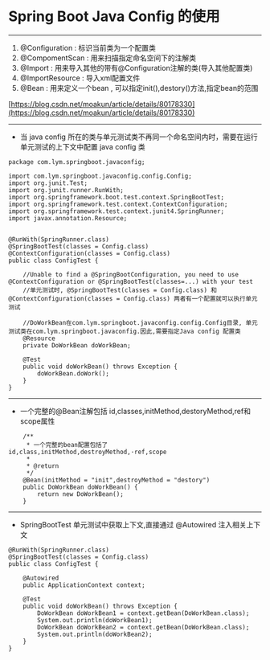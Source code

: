 # Spring Boot Java Config 的使用

---

1. @Configuration : 标识当前类为一个配置类
2. @CompomentScan : 用来扫描指定命名空间下的注解类
3. @Import : 用来导入其他的带有@Configuration注解的类\(导入其他配置类\)
4. @ImportResource : 导入xml配置文件
5. @Bean : 用来定义一个bean , 可以指定init\(\),destory\(\)方法,指定bean的范围

[https://blog.csdn.net/moakun/article/details/80178330](https://blog.csdn.net/moakun/article/details/80178330)

---

* 当 java config 所在的类与单元测试类不再同一个命名空间内时，需要在运行单元测试的上下文中配置 java config 类

```
package com.lym.springboot.javaconfig;

import com.lym.springboot.javaconfig.config.Config;
import org.junit.Test;
import org.junit.runner.RunWith;
import org.springframework.boot.test.context.SpringBootTest;
import org.springframework.test.context.ContextConfiguration;
import org.springframework.test.context.junit4.SpringRunner;
import javax.annotation.Resource;


@RunWith(SpringRunner.class)
@SpringBootTest(classes = Config.class)
@ContextConfiguration(classes = Config.class)
public class ConfigTest {

    //Unable to find a @SpringBootConfiguration, you need to use @ContextConfiguration or @SpringBootTest(classes=...) with your test
    //单元测试时, @SpringBootTest(classes = Config.class) 和 @ContextConfiguration(classes = Config.class) 两者有一个配置就可以执行单元测试

    //DoWorkBean在com.lym.springboot.javaconfig.config.Config目录, 单元测试类在com.lym.springboot.javaconfig.因此,需要指定Java config 配置类
    @Resource
    private DoWorkBean doWorkBean;

    @Test
    public void doWorkBean() throws Exception {
        doWorkBean.doWork();
    }
}
```

---

* 一个完整的@Bean注解包括 id,classes,initMethod,destoryMethod,ref和scope属性

```
    /**
     * 一个完整的bean配置包括了 id,class,initMethod,destroyMethod,·ref,scope
     *
     * @return
     */
    @Bean(initMethod = "init",destroyMethod = "destory")
    public DoWorkBean doWorkBean() {
        return new DoWorkBean();
    }
```

---

* SpringBootTest 单元测试中获取上下文,直接通过 @Autowired 注入相关上下文

```
@RunWith(SpringRunner.class)
@SpringBootTest(classes = Config.class)
public class ConfigTest {

    @Autowired
    public ApplicationContext context;

    @Test
    public void doWorkBean() throws Exception {
        DoWorkBean doWorkBean1 = context.getBean(DoWorkBean.class);
        System.out.println(doWorkBean1);
        DoWorkBean doWorkBean2 = context.getBean(DoWorkBean.class);
        System.out.println(doWorkBean2);
    }
}
```



